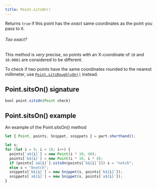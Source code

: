 ```yaml
---
title: Point.sitsOn()
---
```


Returns `true` if this point has the _exact_ same coordinates as the point you pass to it.

<Note>

###### Too exact?

This method is _very_ precise, so points with an X-coordinate of `10` and `10.0001`
are considered to be different.

To check if two points have the same coordinates rounded to the nearest
millimeter, use [`Point.sitsRoughlyOn()`](/reference/api/point/sitsroughlyon/) instead.

</Note>

## Point.sitsOn() signature

```js
bool point.sitsOn(Point check)
```

## Point.sitsOn() example

<Example part="point_sitson">
An example of the Point.sitsOn() method
</Example>

```js
let { Point, points, Snippet, snippets } = part.shorthand();

let s;
for (let i = 0; i < 10; i++) {
  points[`a${i}`] = new Point(i * 10, 40);
  points[`b${i}`] = new Point(i * 10, i * 8);
  if (points[`a${i}`].sitsOn(points[`b${i}`])) s = "notch";
  else s = "bnotch";
  snippets[`b${i}`] = new Snippet(s, points[`b${i}`]);
  snippets[`a${i}`] = new Snippet(s, points[`a${i}`]);
}
```
